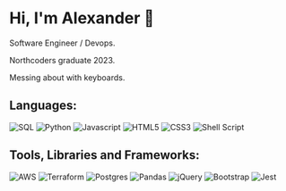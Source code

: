   <!--
<p align="right">
  <a 
    href="" target="[_blank](https://www.linkedin.com/in/alexander-ireland-522093269/)"><img alt="LinkedIn" src="https://img.shields.io/badge/LinkedIn-0A66C2.svg?style=for-the-badge&logo=LinkedIn&logoColor=white" />
  </a>

  <a 
    href="" target="_blank"><img alt="Email" src="https://img.shields.io/badge/Gmail-D14836?style=for-the-badge&logo=gmail&logoColor=white" />
  </a>
  -->
</p>
<p align="right">

# Hi, I'm Alexander 👋

Software Engineer / Devops.

Northcoders graduate 2023.

Messing about with keyboards.

## Languages:

![SQL](https://img.shields.io/badge/SQL-3776AB.svg?style=for-the-badge&logo=microsoft-sql-server&logoColor=white)
![Python](https://img.shields.io/badge/python-3670A0?style=for-the-badge&logo=python&logoColor=ffdd54)
![Javascript](https://img.shields.io/badge/javascript-%23323330.svg?style=for-the-badge&logo=javascript&logoColor=%23F7DF1E)
![HTML5](https://img.shields.io/badge/html5-%23E34F26.svg?style=for-the-badge&logo=html5&logoColor=white)
![CSS3](https://img.shields.io/badge/css3-%231572B6.svg?style=for-the-badge&logo=css3&logoColor=white)
![Shell Script](https://img.shields.io/badge/shell_script-%23121011.svg?style=for-the-badge&logo=gnu-bash&logoColor=white)

## Tools, Libraries and Frameworks:

![AWS](https://img.shields.io/badge/AWS-%23FF9900.svg?style=for-the-badge&logo=amazon-aws&logoColor=white)
![Terraform](https://img.shields.io/badge/terraform-%235835CC.svg?style=for-the-badge&logo=terraform&logoColor=white)
![Postgres](https://img.shields.io/badge/postgres-%23316192.svg?style=for-the-badge&logo=postgresql&logoColor=white)
![Pandas](https://img.shields.io/badge/pandas-%23150458.svg?style=for-the-badge&logo=pandas&logoColor=white)
![jQuery](https://img.shields.io/badge/jquery-%230769AD.svg?style=for-the-badge&logo=jquery&logoColor=white)
![Bootstrap](https://img.shields.io/badge/bootstrap-%23563D7C.svg?style=for-the-badge&logo=bootstrap&logoColor=white)
![Jest](https://img.shields.io/badge/-jest-%23C21325?style=for-the-badge&logo=jest&logoColor=white)
